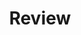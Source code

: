 ---
title: "Review"
description: "All the review that I gave"
slug: "Review"
image: "review-img.jpg"
style:
    background: "#2a9d8f"
    color: "#fff"
---